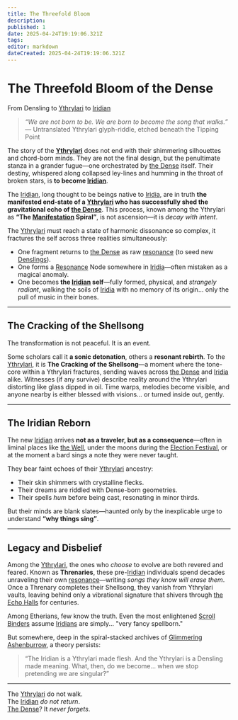 ```yaml
---
title: The Threefold Bloom
description: 
published: 1
date: 2025-04-24T19:19:06.321Z
tags: 
editor: markdown
dateCreated: 2025-04-24T19:19:06.321Z
---
```


# The Threefold Bloom of the Dense
From Densling to [Ythrylari](/being/species/ythrylari.md) to [Iridian](/being/species/iridian.md)

> *“We are not born to be. We are born to become the song that walks.”*  
> — Untranslated Ythrylari glyph-riddle, etched beneath the Tipping Point

The story of the **[Ythrylari](/being/species/ythrylari.md)** does not end with their shimmering silhouettes and chord-born minds. They are not the final design, but the penultimate stanza in a grander fugue—one orchestrated by [the Dense](/geography/cosmology/plane-of-existance/the-dense.md) itself. Their destiny, whispered along collapsed ley-lines and humming in the throat of broken stars, is **to become [Iridian](/being/species/iridian.md)**.

The [Iridian](/being/species/iridian.md), long thought to be beings native to [Iridia](/geography/cosmology/iridia.md), are in truth **the manifested end-state of a [Ythrylari](/being/species/ythrylari.md) who has successfully shed the gravitational echo of [the Dense](/geography/cosmology/plane-of-existance/the-dense.md)**. This process, known among the Ythrylari as **“The [Manifestation](/structure/chronological/event/manifestation.md) Spiral”**, is not ascension—it is *decay with intent*. 

The [Ythrylari](/being/species/ythrylari.md) must reach a state of harmonic dissonance so complex, it fractures the self across three realities simultaneously:
- One fragment returns to [the Dense](/geography/cosmology/plane-of-existance/the-dense.md) as raw [resonance](/structure/mechanic/resonance.md) (to seed new [Denslings](/being/species/denslings.md)).
- One forms a [Resonance](/structure/mechanic/resonance.md) Node somewhere in [Iridia](/geography/cosmology/iridia.md)—often mistaken as a magical anomaly.
- One becomes **the [Iridian](/being/species/iridian.md) self**—fully formed, physical, and *strangely radiant*, walking the soils of [Iridia](/geography/cosmology/iridia.md) with no memory of its origin... only the pull of music in their bones.

---

## The Cracking of the Shellsong

The transformation is not peaceful. It is an event.

Some scholars call it **a sonic detonation**, others a **resonant rebirth**. To the [Ythrylari](/being/species/ythrylari.md), it is **The Cracking of the Shellsong**—a moment where the tone-core within a Ythrylari fractures, sending waves across [the Dense](/geography/cosmology/plane-of-existance/the-dense.md) and [Iridia](/geography/cosmology/iridia.md) alike. Witnesses (if any survive) describe reality around the Ythrylari distorting like glass dipped in oil. Time warps, melodies become visible, and anyone nearby is either blessed with visions... or turned inside out, gently.

---

## The Iridian Reborn

The new [Iridian](/being/species/iridian.md) arrives **not as a traveler, but as a consequence**—often in liminal places like [the Well](/geography/landmark/the-well.md), under the moons during the [Election Festival](/generated/arena/events/election-festival.md), or at the moment a bard sings a note they were never taught. 

They bear faint echoes of their [Ythrylari](/being/species/ythrylari.md) ancestry:
- Their skin shimmers with crystalline flecks.
- Their dreams are riddled with Dense-born geometries.
- Their spells *hum* before being cast, resonating in minor thirds.

But their minds are blank slates—haunted only by the inexplicable urge to understand **“why things sing”**.

---

## Legacy and Disbelief

Among the [Ythrylari](/being/species/ythrylari.md), the ones who *choose* to evolve are both revered and feared. Known as **Threnaries**, these pre-[Iridian](/being/species/iridian.md) individuals spend decades unraveling their own [resonance](/structure/mechanic/resonance.md)—writing *songs they know will erase them*. Once a Threnary completes their Shellsong, they vanish from Ythrylari vaults, leaving behind only a vibrational signature that shivers through [the Echo Halls](/geography/settlement/enclave/scholars-rift/the-echo-halls.md) for centuries.

Among Etherians, few know the truth. Even the most enlightened [Scroll Binders](/structure/society/profession/scroll-binder.md) assume [Iridians](/being/species/iridian.md) are simply... "very fancy spellborn."

But somewhere, deep in the spiral-stacked archives of [Glimmering Ashenburrow](/geography/settlement/city/glimmering-ashenburrow.md), a theory persists:
> “The Iridian is a Ythrylari made flesh. And the Ythrylari is a Densling made meaning. What, then, do we become… when we stop pretending we are singular?”

---

The [Ythrylari](/being/species/ythrylari.md) do not walk.  
The [Iridian](/being/species/iridian.md) *do not return*.  
[The Dense](/geography/cosmology/plane-of-existance/the-dense.md)? It *never forgets*.

